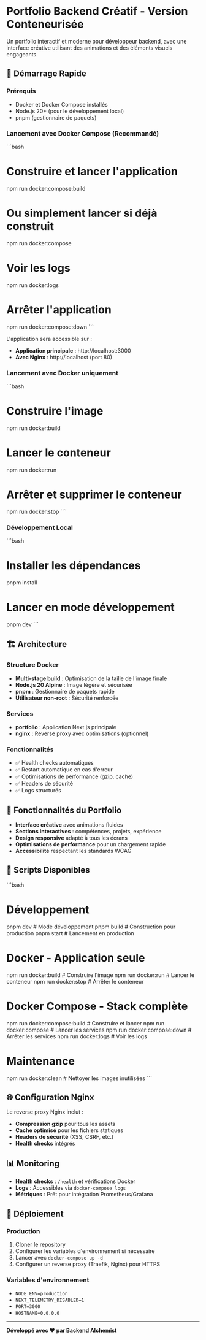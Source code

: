 # Portfolio Backend Créatif - Version Conteneurisée

Un portfolio interactif et moderne pour développeur backend, avec une interface créative utilisant des animations et des éléments visuels engageants.

## 🚀 Démarrage Rapide

### Prérequis
- Docker et Docker Compose installés
- Node.js 20+ (pour le développement local)
- pnpm (gestionnaire de paquets)

### Lancement avec Docker Compose (Recommandé)

\`\`\`bash
# Construire et lancer l'application
npm run docker:compose:build

# Ou simplement lancer si déjà construit
npm run docker:compose

# Voir les logs
npm run docker:logs

# Arrêter l'application
npm run docker:compose:down
\`\`\`

L'application sera accessible sur :
- **Application principale** : http://localhost:3000
- **Avec Nginx** : http://localhost (port 80)

### Lancement avec Docker uniquement

\`\`\`bash
# Construire l'image
npm run docker:build

# Lancer le conteneur
npm run docker:run

# Arrêter et supprimer le conteneur
npm run docker:stop
\`\`\`

### Développement Local

\`\`\`bash
# Installer les dépendances
pnpm install

# Lancer en mode développement
pnpm dev
\`\`\`

## 🏗️ Architecture

### Structure Docker
- **Multi-stage build** : Optimisation de la taille de l'image finale
- **Node.js 20 Alpine** : Image légère et sécurisée
- **pnpm** : Gestionnaire de paquets rapide
- **Utilisateur non-root** : Sécurité renforcée

### Services
- **portfolio** : Application Next.js principale
- **nginx** : Reverse proxy avec optimisations (optionnel)

### Fonctionnalités
- ✅ Health checks automatiques
- ✅ Restart automatique en cas d'erreur
- ✅ Optimisations de performance (gzip, cache)
- ✅ Headers de sécurité
- ✅ Logs structurés

## 🎨 Fonctionnalités du Portfolio

- **Interface créative** avec animations fluides
- **Sections interactives** : compétences, projets, expérience
- **Design responsive** adapté à tous les écrans
- **Optimisations de performance** pour un chargement rapide
- **Accessibilité** respectant les standards WCAG

## 🔧 Scripts Disponibles

\`\`\`bash
# Développement
pnpm dev              # Mode développement
pnpm build            # Construction pour production
pnpm start            # Lancement en production

# Docker - Application seule
npm run docker:build  # Construire l'image
npm run docker:run    # Lancer le conteneur
npm run docker:stop   # Arrêter le conteneur

# Docker Compose - Stack complète
npm run docker:compose:build  # Construire et lancer
npm run docker:compose        # Lancer les services
npm run docker:compose:down   # Arrêter les services
npm run docker:logs           # Voir les logs

# Maintenance
npm run docker:clean  # Nettoyer les images inutilisées
\`\`\`

## 🌐 Configuration Nginx

Le reverse proxy Nginx inclut :
- **Compression gzip** pour tous les assets
- **Cache optimisé** pour les fichiers statiques
- **Headers de sécurité** (XSS, CSRF, etc.)
- **Health checks** intégrés

## 📊 Monitoring

- **Health checks** : `/health` et vérifications Docker
- **Logs** : Accessibles via `docker-compose logs`
- **Métriques** : Prêt pour intégration Prometheus/Grafana

## 🚀 Déploiement

### Production
1. Cloner le repository
2. Configurer les variables d'environnement si nécessaire
3. Lancer avec `docker-compose up -d`
4. Configurer un reverse proxy (Traefik, Nginx) pour HTTPS

### Variables d'environnement
- `NODE_ENV=production`
- `NEXT_TELEMETRY_DISABLED=1`
- `PORT=3000`
- `HOSTNAME=0.0.0.0`

---

**Développé avec ❤️ par Backend Alchemist**
